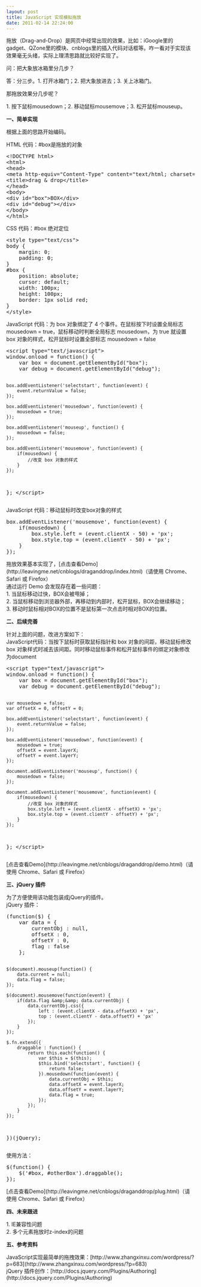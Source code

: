 ```yaml
---
layout: post
title: JavaScript 实现模拟拖放
date: 2011-02-14 22:24:00
---
```

<div>拖放（Drag-and-Drop）是网页中经常出现的效果，比如：iGoogle里的gadget、QZone里的模块、cnblogs里的插入代码对话框等。咋一看对于实现该效果毫无头绪，实际上理清思路就比较好实现了。

问：把大象放冰箱里分几步？</div>
<div>答：分三步。1. 打开冰箱门；2. 把大象放进去；3. 关上冰箱门。

那拖放效果分几步呢？</div>
<div>1. 按下鼠标mousedown；2. 移动鼠标mousemove；3. 松开鼠标mouseup。

**一、简单实现**</div>
<div>根据上面的思路开始编码。

HTML 代码：#box是拖放的对象</div>
<div>
<div class="cnblogs_Highlighter">
<pre class="brush:html">&lt;!DOCTYPE html&gt;
&lt;html&gt;
&lt;head&gt;
&lt;meta http-equiv="Content-Type" content="text/html; charset=utf-8" /&gt;
&lt;title&gt;drag &amp; drop&lt;/title&gt;
&lt;/head&gt;
&lt;body&gt;
&lt;div id="box"&gt;BOX&lt;/div&gt;
&lt;div id="debug"&gt;&lt;/div&gt;
&lt;/body&gt;
&lt;/html&gt;
</pre>
</div>
</div>
<div></div>
<div>CSS 代码：#box 绝对定位</div>
<div>
<div class="cnblogs_Highlighter">
<pre class="brush:css">&lt;style type="text/css"&gt;
body {
	margin: 0;
	padding: 0;
}
#box {
	position: absolute;
	cursor: default;
	width: 100px;
	height: 100px;
	border: 1px solid red;
}
&lt;/style&gt;
</pre>
</div>
</div>
<div>JavaScript 代码：为 box 对象绑定了 4 个事件。在鼠标按下时设置全局标志 mousedown = true，鼠标移动时判断全局标志 mousedown，为 true 就设置 box 对象的样式，松开鼠标时设置全部标志 mousedown = false</div>
<div>
<div class="cnblogs_Highlighter">
<pre class="brush:javascript">&lt;script type="text/javascript"&gt;
window.onload = function() {
	var box = document.getElementById("box");
	var debug = document.getElementById("debug");

	box.addEventListener('selectstart', function(event) {
		event.returnValue = false;
	});

	box.addEventListener('mousedown', function(event) {
		mousedown = true;
	});

	box.addEventListener('mouseup', function() {
		mousedown = false;
	});

	box.addEventListener('mousemove', function(event) {
		if(mousedown) {
			//改变 box 对象的样式
		}
	});
};
&lt;/script&gt;</pre>
</div>
</div>
<div>JavaScript 代码：移动鼠标时改变box对象的样式</div>
<div>
<div class="cnblogs_Highlighter">
<pre class="brush:javascript">box.addEventListener('mousemove', function(event) {
	if(mousedown) {
		box.style.left = (event.clientX - 50) + 'px';
		box.style.top = (event.clientY - 50) + 'px';
	}
});
</pre>
</div>
</div>
<div>拖放效果基本实现了，[点击查看Demo](http://leavingme.net/cnblogs/draganddrop/index.html)（请使用 Chrome、Safari 或 Firefox）</div>
<div>
通过运行 Demo 会发现存在着一些问题：</div>
<div>1. 当鼠标移动过快，BOX会被甩掉；</div>
<div>2. 当鼠标移动到浏览器外部，再移动到内部时，松开鼠标，BOX会继续移动；</div>
<div>3. 移动时鼠标相对BOX的位置不是鼠标第一次点击时相对BOX的位置。

**二、后续完善**</div>
<div>针对上面的问题，改进方案如下：</div>
<div>JavaScript代码：当按下鼠标时获取鼠标指针和 box 对象的间距，移动鼠标修改 box 对象样式时减去该间距。同时移动鼠标事件和松开鼠标事件的绑定对象修改为document</div>
<div>
<div class="cnblogs_Highlighter">
<pre class="brush:javascript">&lt;script type="text/javascript"&gt;
window.onload = function() {
	var box = document.getElementById("box");
	var debug = document.getElementById("debug");

	var mousedown = false;
	var offsetX = 0, offsetY = 0;

	box.addEventListener('selectstart', function(event) {
		event.returnValue = false;
	});

	box.addEventListener('mousedown', function(event) {
		mousedown = true;
		offsetX = event.layerX;
		offsetY = event.layerY;
	});

	document.addEventListener('mouseup', function() {
		mousedown = false;
	});

	document.addEventListener('mousemove', function(event) {
		if(mousedown) {
			//改变 box 对象的样式
			box.style.left = (event.clientX - offsetX) + 'px';
			box.style.top = (event.clientY - offsetY) + 'px';
		}
	});
};
&lt;/script&gt;
</pre>
</div>
</div>
<div></div>
<div>[点击查看Demo](http://leavingme.net/cnblogs/draganddrop/demo.html)（请使用 Chrome、Safari 或 Firefox）

**三、jQuery 插件**</div>
<div>为了方便使用该功能包装成jQuery的插件。</div>
<div>jQuery 插件：</div>
<div>
<div class="cnblogs_Highlighter">
<pre class="brush:javascript">(function($) {
	var data = {
		currentObj : null,
		offsetX : 0,
		offsetY : 0,
		flag : false
	};

	$(document).mouseup(function() {
		data.current = null;
		data.flag = false;
	});

	$(document).mousemove(function(event) {
		if(data.flag &amp;&amp; data.currentObj) {
			data.currentObj.css({
				left : (event.clientX - data.offsetX) + 'px',
				top : (event.clientY - data.offsetY) + 'px'
			});
		}
	});

	$.fn.extend({
		draggable : function() {
			return this.each(function() {
				var $this = $(this);
				$this.bind('selectstart', function() {
					return false;
				}).mousedown(function(event) {
					data.currentObj = $this;
					data.offsetX = event.layerX;
					data.offsetY = event.layerY;
					data.flag = true;
				});
			});
		}
	});
})(jQuery);</pre>
</div>
</div>
<div>使用方法：</div>
<div>
<div class="cnblogs_Highlighter">
<pre class="brush:javascript">$(function() {
	$('#box, #otherBox').draggable();
});
</pre>
</div>
</div>
<div>[点击查看Demo](http://leavingme.net/cnblogs/draganddrop/plug.html)（请使用 Chrome、Safari 或 Firefox）

**四、未来跟进**</div>
<div>1. IE兼容性问题</div>
<div>2. 多个元素拖放时z-index的问题

**五、参考资料**</div>
<div>JavaScript实现最简单的拖拽效果：[http://www.zhangxinxu.com/wordpress/?p=683](http://www.zhangxinxu.com/wordpress/?p=683)</div>
<div>jQuery 插件创作：[http://docs.jquery.com/Plugins/Authoring](http://docs.jquery.com/Plugins/Authoring)</div>